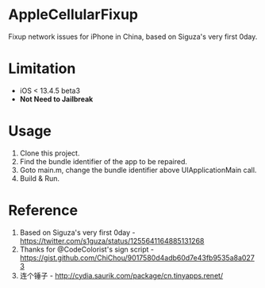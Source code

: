 # AppleCellularFixup
Fixup network issues for iPhone in China, based on Siguza's very first 0day.

# Limitation
- iOS < 13.4.5 beta3
- **Not Need to Jailbreak**

# Usage
1. Clone this project.
2. Find the bundle identifier of the app to be repaired.
3. Goto main.m, change the bundle identifier above UIApplicationMain call.
4. Build & Run.

# Reference
1. Based on Siguza's very first 0day - https://twitter.com/s1guza/status/1255641164885131268
2. Thanks for @CodeColorist's sign script - https://gist.github.com/ChiChou/9017580d4adb60d7e43fb9535a8a0273
3. 连个锤子 - http://cydia.saurik.com/package/cn.tinyapps.renet/
